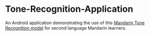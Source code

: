 # Tone-Recognition-Application

An Android application demonstrating the use of this [Mandarin Tone Recognition model](https://github.com/claw89/Mandarin-Tone-Recognition) for second language Mandarin learners.

[](./Screenshot.jpg)
